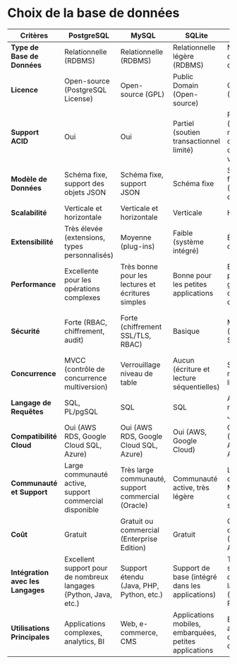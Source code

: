 # Choix de la base de données 

| **Critères**                   | **PostgreSQL**                                               | **MySQL**                                             | **SQLite**                                           | **MongoDB**                                             | **MariaDB**                                             | **Oracle DB**                                          |
|--------------------------------|-------------------------------------------------------------|-------------------------------------------------------|------------------------------------------------------|----------------------------------------------------------|---------------------------------------------------------|---------------------------------------------------------|
| **Type de Base de Données**    | Relationnelle (RDBMS)                                       | Relationnelle (RDBMS)                                 | Relationnelle légère (RDBMS)                          | NoSQL, orientée documents                               | Relationnelle (RDBMS)                                   | Relationnelle (RDBMS)                                   |
| **Licence**                    | Open-source (PostgreSQL License)                            | Open-source (GPL)                                     | Public Domain (Open-source)                           | Open-source (SSPL/AGPL)                                 | Open-source (GPL)                                       | Commercial (Propriétaire)                               |
| **Support ACID**               | Oui                                                         | Oui                                                   | Partiel (soutien transactionnel limité)               | Partiel (transactions multi-documents depuis la version 4.0) | Oui                                                     | Oui                                                     |
| **Modèle de Données**          | Schéma fixe, support des objets JSON                        | Schéma fixe, support JSON                             | Schéma fixe                                          | Schéma flexible (JSON-like documents)                   | Schéma fixe, support JSON                               | Schéma fixe, support JSON                               |
| **Scalabilité**                | Verticale et horizontale                                    | Verticale et horizontale                              | Verticale                                            | Horizontale                                             | Verticale et horizontale                                | Verticale                                               |
| **Extensibilité**              | Très élevée (extensions, types personnalisés)               | Moyenne (plug-ins)                                    | Faible (système intégré)                              | Élevée (add-ons, modules)                               | Moyenne (plug-ins)                                      | Élevée (pack d'options)                                 |
| **Performance**                | Excellente pour les opérations complexes                    | Très bonne pour les lectures et écritures simples     | Bonne pour les petites applications                   | Excellente pour les grandes collections de données      | Très bonne pour les lectures et écritures simples       | Excellente pour les applications d'entreprise           |
| **Sécurité**                   | Forte (RBAC, chiffrement, audit)                            | Forte (chiffrement SSL/TLS, RBAC)                     | Basique                                              | Moyenne (autorisations, SSL)                            | Forte (chiffrement SSL/TLS, RBAC)                       | Très forte (contrôle d'accès avancé, chiffrement)       |
| **Concurrence**                | MVCC (contrôle de concurrence multiversion)                 | Verrouillage niveau de table                          | Aucun (écriture et lecture séquentielles)             | Support multi-thread limité                            | Verrouillage niveau de table                            | MVCC, verrouillage de lignes                            |
| **Langage de Requêtes**        | SQL, PL/pgSQL                                               | SQL                                                   | SQL                                                  | API de requêtes JSON                                    | SQL                                                     | SQL, PL/SQL                                             |
| **Compatibilité Cloud**        | Oui (AWS RDS, Google Cloud SQL, Azure)                      | Oui (AWS RDS, Google Cloud SQL, Azure)                | Oui (AWS, Google Cloud)                               | Oui (MongoDB Atlas, AWS, Azure)                         | Oui (AWS RDS, Google Cloud SQL, Azure)                  | Oui (Oracle Cloud)                                      |
| **Communauté et Support**      | Large communauté active, support commercial disponible      | Très large communauté, support commercial (Oracle)    | Communauté active, très légère                        | Large communauté, MongoDB Inc. offre un support         | Communauté croissante, support commercial disponible    | Support commercial étendu, grande communauté           |
| **Coût**                       | Gratuit                                                     | Gratuit ou commercial (Enterprise Edition)            | Gratuit                                              | Gratuit ou commercial (MongoDB Atlas)                   | Gratuit ou commercial (MariaDB Enterprise)              | Payant (coûteux)                                        |
| **Intégration avec les Langages** | Excellent support pour de nombreux langages (Python, Java, etc.) | Support étendu (Java, PHP, Python, etc.)              | Support de base (intégré dans les applications)       | Très bon support pour de nombreux langages (Node.js, Python, etc.) | Support étendu (Java, PHP, Python, etc.)                | Excellent support pour de nombreux langages            |
| **Utilisations Principales**   | Applications complexes, analytics, BI                       | Web, e-commerce, CMS                                  | Applications mobiles, embarquées, petites applications| Big data, applications orientées documents              | Web, e-commerce, CMS                                    | Applications d'entreprise, ERP, CRM                     |
